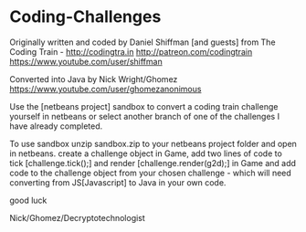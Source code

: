 # Coding-Challenges

Originally written and coded by Daniel Shiffman [and guests] from The Coding Train - 
http://codingtra.in   http://patreon.com/codingtrain    https://www.youtube.com/user/shiffman

Converted into Java by Nick Wright/Ghomez
https://www.youtube.com/user/ghomezanonimous


Use the [netbeans project] sandbox to convert a coding train challenge yourself in netbeans or select another branch of one of the challenges I have already completed.

To use sandbox unzip sandbox.zip to your netbeans project folder and open in netbeans. create a challenge object in Game, add two lines of code to tick [challenge.tick();] and render [challenge.render(g2d);] in Game and add code to the challenge object from your chosen challenge - which will need converting from JS[Javascript] to Java in your own code.

good luck

Nick/Ghomez/Decryptotechnologist


